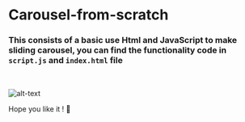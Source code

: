 # Carousel-from-scratch

### This consists of a basic use Html and JavaScript to make sliding carousel, you can find the functionality code in `script.js` and `index.html` file

<br/>

![alt-text](/demo.gif)

Hope you like it ! 💖